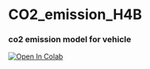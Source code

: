 # CO2_emission_H4B
### co2 emission model for vehicle

[![Open In Colab](https://colab.research.google.com/assets/colab-badge.svg)](https://colab.research.google.com/drive/1_MzxOAbHy7b4g_lyJxhYcwjL4CFqtRlJ?usp=sharing)
